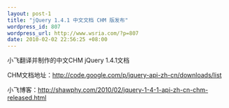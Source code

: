 ```yaml
--- 
layout: post-1
title: "jQuery 1.4.1 中文文档 CHM 版发布"
wordpress_id: 807
wordpress_url: http://www.wsria.com/?p=807
date: 2010-02-02 22:56:25 +08:00
---
```

小飞翻译并制作的中文CHM jQuery 1.4.1文档

CHM文档地址：<a href="http://code.google.com/p/jquery-api-zh-cn/downloads/list" target="_blank">http://code.google.com/p/jquery-api-zh-cn/downloads/list</a>

小飞博客：<a href="http://shawphy.com/2010/02/jquery-1-4-1-api-zh-cn-chm-released.html#comments">http://shawphy.com/2010/02/jquery-1-4-1-api-zh-cn-chm-released.html</a>
